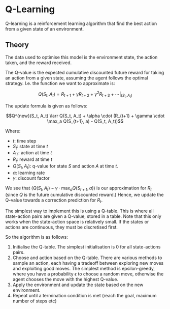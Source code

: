 # Q-Learning
Q-learning is a reinforcement learning algorithm that find the best action from a given state of an environment.

## Theory
The data used to optimise this model is the environment state, the action taken, and the reward received.

The Q-value is the expected cumulative discounted future reward for taking an action from a given state, assuming the agent follows the optimal strategy. I.e. the function we want to approximate is:

$$Q(S_t, A_t) = R_{t+1} + \gamma R_{t+2} + \gamma^2 R_{t+3} + \cdots |_{(S_t, A_t)}$$

The update formula is given as follows:

$$Q^{new}(S_t, A_t) \larr Q(S_t, A_t) + \alpha \cdot (R_{t+1} + \gamma \cdot \max_a Q(S_{t+1}, a) - Q(S_t, A_t))$$

Where:
* $t$: time step
* $S_t$: state at time $t$
* $A_T$: action at time $t$
* $R_t$: reward at time $t$
* $Q(S_t, A_t)$: q-value for state $S$ and action $A$ at time $t$.
* $\alpha$: learning rate
* $\gamma$: discount factor

We see that $(Q(S_t, A_t) - \gamma \cdot \max_a Q(S_{t+1}, a))$ is our approximation for $R_t$ (since $Q$ is the future cumulative discounted reward.) Hence, we update the Q-value towards a correction prediction for $R_t$.

The simplest way to implement this is using a Q-table. This is where all state-action pairs are given a Q-value, stored in a table. Note that this only works when the state-action space is relatively small. If the states or actions are continuous, they must be discretised first.

So the algorithm is as follows:
1. Initialise the Q-table. The simplest initialisation is 0 for all state-actions pairs.
1. Choose and action based on the Q-table. There are various methods to sample an action, each having a tradeoff between exploring new moves and exploiting good moves. The simplest method is epsilon-greedy, where you have a probability $\epsilon$ to choose a random move, otherwise the agent chooses the move with the highest Q-value.
1. Apply the environment and update the state based on the new environment.
1. Repeat until a termination condition is met (reach the goal, maximum number of steps etc)
